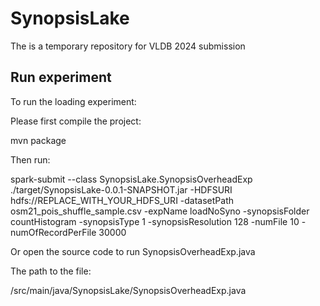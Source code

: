 # SynopsisLake
The is a temporary repository for VLDB 2024 submission

## Run experiment
To run the loading experiment:

Please first compile the project:
	
 mvn package

Then run:

spark-submit --class SynopsisLake.SynopsisOverheadExp ./target/SynopsisLake-0.0.1-SNAPSHOT.jar -HDFSURI hdfs://REPLACE_WITH_YOUR_HDFS_URI -datasetPath osm21_pois_shuffle_sample.csv -expName loadNoSyno -synopsisFolder countHistogram -synopsisType 1 -synopsisResolution 128 -numFile 10 -numOfRecordPerFile 30000

Or open the source code to run SynopsisOverheadExp.java

The path to the file: 

/src/main/java/SynopsisLake/SynopsisOverheadExp.java
